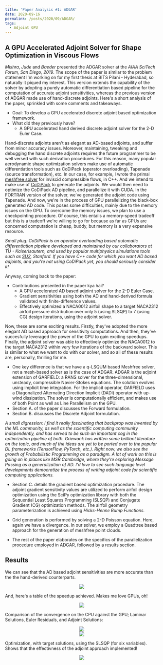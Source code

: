 ```yaml
---
title: 'Paper Analysis #1: ADGAR'
date: 2020-09-16
permalink: /posts/2020/09/ADGAR/
tags:
  - Adjoint GPU
---
```


## A GPU Accelerated Adjoint Solver for Shape Optimization in Viscous Flows

_Mishra_, _Jude_ and _Baeder_ presented the ADGAR solver at the _AIAA SciTech Forum, San Diego, 2019_. The scope of the paper is similar to the problem statement I'm working on for my first thesis at BITS Pilani - Hyderabad, so naturally it piqued my interest. This version extends the capability of the solver by adopting a purely automatic differentiation based pipeline for the computation of accurate adjoint sensitivities, whereas the previous version of ADGAR made use of hand-discrete adjoints. Here's a short analysis of the paper, sprinkled with some comments and takeaways.

- Goal: To develop a GPU accelerated discrete adjoint based optimization framework.
- What did they previously have? 
    - A GPU accelerated hand derived discrete adjoint solver for the 2-D Euler Case.

Hand-discrete adjoints aren't as elegant as AD-based adjoints, and suffer from minor accuracy issues. Moreover, maintaining, tweaking and debugging the hand discrete adjoints requires the future programmer to be well versed with such derivation procedures. For this reason, many popular aerodynamic shape optimization solvers make use of automatic differentiation tools such as CoDiPack (operator overloading), Tapenade (source transformation), etc. In our case, for example, I wrote the primal [meshfree solver](https://github.com/Scientific-Computing-BPHC/Meshfree_cpp) for inviscid compressible flows, in C++. And we intend to make use of [CoDiPack](https://www.scicomp.uni-kl.de/software/codi/) to generate the adjoints. We would then need to optimize the CoDiPack AD pipeline, and parallelize it with CUDA. In the FORTRAN version of the solver, we've generated the adjoint code using Tapenade. And now, we're in the process of GPU parallelizing the black-box generated AD code. This poses some difficulties, mainly due to the memory issues on the GPU. To overcome the memory issues, we plan to use a checkpointing procedure. Of course, this entails a memory-speed tradeoff but this is a tradeoff we're willing to go for because as far as GPUs are concerned computation is cheap, buddy, but memory is a very expensive resource.

_Small plug: CoDiPack is an operator overloading based automatic differentiation pipeline developed and maintained by our collaborators at TU - Kaiserlsautern, and used by popular multiphysics simulations tools such as [SU2](https://su2code.github.io/), Stanford. If you have C++ code for which you want AD based adjoints, and you're not using CoDiPack yet, you should seriously consider it!_

 Anyway, coming back to the paper:

- Contributions presented in the paper kya hai?
    - A GPU accelerated AD based adjoint solver for the 2-D Euler Case.
    - Gradient sensitivities using both the AD and hand-derived formula validated with finite-difference values.
    - Effectively optimized a NACA0012 airfoil shape to a target NACA2312 airfoil pressure distribution over only 5 (using SLSQP) to 7 (using CG) design iterations, using the adjoint solver.

Now, these are some exciting results. Firstly, they've adopted the more elegant AD based approach for sensitivity computations. And then, they've succesfully leveraged the power of the GPU to gain exciting speedups. Finally, the adjoint solver was able to effectively optimize the NACA0012 to the target NACA2312 within very few iterations of the backward solver. This is similar to what we want to do with our solver, and so all of these results are, personally, thrilling for me.

- One key difference is that we have a q-LSQUM based Meshfree solver, not a mesh-based solver as is the case of ADGAR. ADGAR is the adjoint extension of GARFIELD: a RANS solver for the three-dimensional, unsteady, compressible Navier-Stokes equations.  The solution evolves using implicit time integration. For the implicit operator, GARFIELD uses a Diagonalized Alternating Direction Implicit (DADI) operator with up-wind dissipation. The solver is computationally efficient, and makes use of both Point as well as Line Parallelism on the GPU. 
- Section A. of the paper discusses the Forward formulation. 
- Section B. discusses the Discrete Adjoint formulation.

_A small digression: I find it really fascinating that backprop was invented by the ML community, as well as the scientific computing community independently, and has served to be such an important cog in the optimization pipeline of both. Griewank has written some brilliant literature on the topic, and much of the ideas are yet to be ported over to the popular DL frameworks (TensorFlow, PyTorch, etc.). Right now, we also see the growth of Probabilistic Programming as a paradigm. A lot of work on this is going on in places like MSR Cambridge, where they're exploring Message Passing as a generalization of AD. I'd love to see such language level developments democratize the process of writing adjoint code for scientific computing applications._

- Section C. details the gradient based optimization procedure. The adjoint gradient sensitivity values are utilized to perform airfoil design optimization using the SciPy optimization library with both the Sequential Least Squares Programming (SLSQP) and Conjugate Gradient (CG) optimization methods. The airfoil geometry parameterization is achieved using _Hicks-Henne Bump Functions._

- Grid generation is performed by solving a 2-D Poisson equation. Here, again we have a divergence. In our solver, we employ a Quadtree based approach for the generation of meshfree point clouds. 

- The rest of the paper elaborates on the specifics of the parallelization procedure employed in ADGAR, followed by a results section.

## Results

We can see that the AD based adjoint sensitivities are more accurate than the the hand-derived counterparts.

<div style="text-align:center"><img src ="/images/sens.png)" /></div>

And, here's a table of the speedup achieved. Makes me love GPUs, oh!

<div style="text-align:center"><img src ="/images/speedup.png)" /></div>

Comparison of the convergence on the CPU against the GPU; Laminar Solutions, Euler Residuals, and Adjoint Solutions:

<div style="text-align:center"><img src ="/images/gpu-prim.png)" /></div>

<div style="text-align:center"><img src ="/images/adj.png)" /></div>

Optimization, with target solutions, using the SLSQP (for six variables). Shows that the effectivness of the adjoint approach implemented!

<div style="text-align:center"><img src ="/images/adjoint-final.png)" /></div>